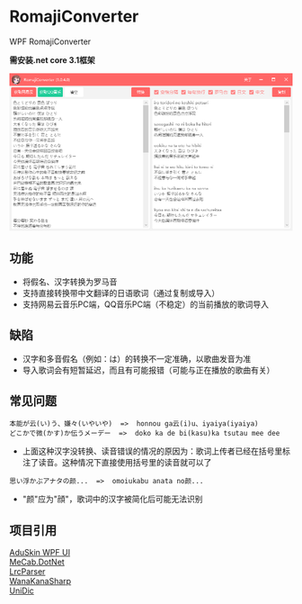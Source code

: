 # RomajiConverter
WPF RomajiConverter

**需安装.net core 3.1框架**

![](https://raw.githubusercontent.com/xyh20180101/RomajiConverter/main/1.png)

## 功能
- 将假名、汉字转换为罗马音
- 支持直接转换带中文翻译的日语歌词（通过复制或导入）
- 支持网易云音乐PC端，QQ音乐PC端（不稳定）的当前播放的歌词导入

## 缺陷
- 汉字和多音假名（例如：は）的转换不一定准确，以歌曲发音为准
- 导入歌词会有短暂延迟，而且有可能报错（可能与正在播放的歌曲有关）

## 常见问题
```
本能が云(い)う、嫌々(いやいや)  =>  honnou ga云(i)u、iyaiya(iyaiya)
どこかで微(かす)か伝うメーデー  =>  doko ka de bi(kasu)ka tsutau mee dee
```
- 上面这种汉字没转换、读音错误的情况的原因为：歌词上传者已经在括号里标注了读音。这种情况下直接使用括号里的读音就可以了
```
思い浮かぶアナタの颜...  =>  omoiukabu anata no颜...
```
- "颜"应为"顔"，歌词中的汉字被简化后可能无法识别

## 项目引用
[AduSkin WPF UI](https://github.com/aduskin/AduSkin)  
[MeCab.DotNet](https://github.com/kekyo/MeCab.DotNet)  
[LrcParser](https://github.com/OpportunityLiu/LrcParser)  
[WanaKanaSharp](https://github.com/caguiclajmg/WanaKanaSharp)  
[UniDic](https://unidic.ninjal.ac.jp/)
